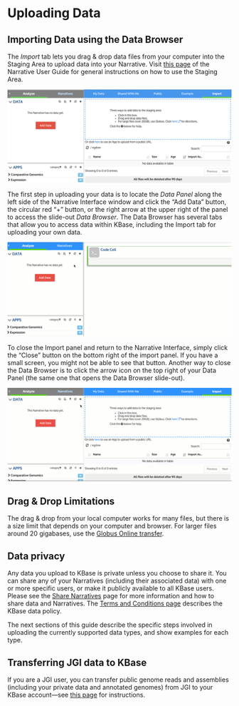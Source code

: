 # Uploading Data

## Importing Data using the Data Browser

The _Import_ tab lets you drag & drop data files from your computer into the Staging Area to upload data into your Narrative. Visit [this page](../../getting-started/narrative-user-guide/add-data-to-your-narrative.md#uploading-data-from-external-sources) of the Narrative User Guide for general instructions on how to use the Staging Area.

![](../../.gitbook/assets/import-stage%20%281%29.png)

The first step in uploading your data is to locate the _Data Panel_ along the left side of the Narrative Interface window and click the “Add Data” button, the circular red “+” button, or the right arrow at the upper right of the panel to access the slide-out _Data Browser_. The Data Browser has several tabs that allow you to access data within KBase, including the Import tab for uploading your own data. 

![](../../.gitbook/assets/databrowseropen.gif)

To close the Import panel and return to the Narrative Interface, simply click the “Close” button on the bottom right of the import panel. If you have a small screen, you might not be able to see that button. Another way to close the Data Browser is to click the arrow icon on the top right of your Data Panel \(the same one that opens the Data Browser slide-out\).

![](../../.gitbook/assets/databrowserclose%20%281%29.gif)

## **Drag & Drop Limitations**

The drag & drop from your local computer works for many files, but there is a size limit that depends on your computer and browser. For larger files around 20 gigabases, use the [Globus Online transfer](../transferring-data-with-globus.md).

## **Data privacy**

Any data you upload to KBase is private unless you choose to share it. You can share any of your Narratives \(including their associated data\) with one or more specific users, or make it publicly available to all KBase users. Please see the [Share Narratives](../../getting-started/narrative-user-guide/share-narratives.md) page for more information and how to share data and Narratives. The [Terms and Conditions page](http://kbase.us/terms-and-conditions/) describes the KBase data policy.

The next sections of this guide describe the specific steps involved in uploading the currently supported data types, and show examples for each type.

## **Transferring JGI data to KBase**

If you are a JGI user, you can transfer public genome reads and assemblies \(including your private data and annotated genomes\) from JGI to your KBase account—see [this page](../transferring-data-from-jgi.md) for instructions.

